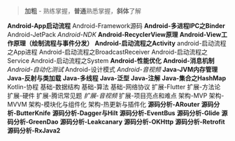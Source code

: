 > **加粗** - 熟练掌握，**普通**熟悉掌握，**斜体**了解

**Android-App启动流程**
Android-Framework源码
**Android-多进程IPC之Binder**
Android-JetPack
*Android-NDK*
**Android-RecyclerView原理**
**Android-View工作原理（绘制流程与事件分发）**
**Android-启动流程之Activity**
android-启动流程之App进程
Android-启动流程之BroadcastReceiver
Android-启动流程之Service
Android-启动流程之System
**Android-性能优化**
**Android-消息机制**
*Android-自动化测试*
Android-设计模式
*Android-音视频*
**Java-JVM内存管理**
**Java-反射与类加载**
**Java-多线程**
**Java-泛型**
**Java-注解**
**Java-集合之HashMap**
Kotlin-协程
基础-数据结构
基础-算法
基础-网络协议
扩展-Flutter
扩展-方法论
扩展-硬件
扩展-腾讯常见题
*扩展-音视频*
扩展-项目亮点和难点
架构-MVP
架构-MVVM
架构-模块化与组件化
架构-热更新与插件化
**源码分析-ARouter**
**源码分析-ButterKnife**
**源码分析-Dagger与Hilt**
**源码分析-EventBus**
**源码分析-Glide**
**源码分析-GreenDao**
**源码分析-Leakcanary**
**源码分析-OKHttp**
**源码分析-Retrofit**
**源码分析-RxJava2**